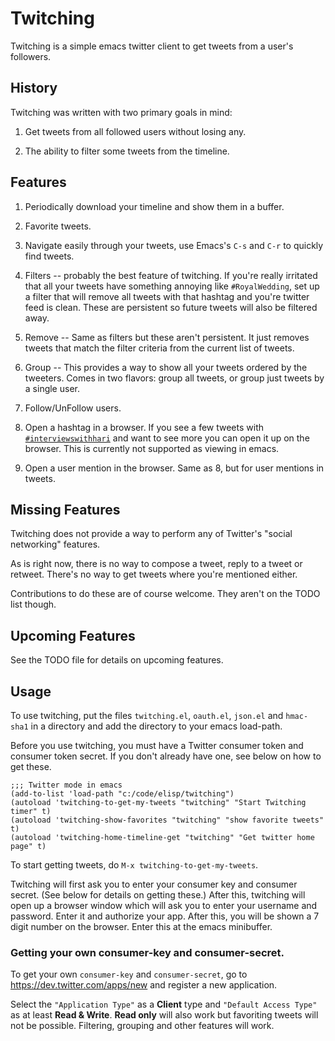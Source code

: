 Twitching
=========

Twitching is a simple emacs twitter client to get tweets
from a user's followers.

History
-------

Twitching was written with two primary goals in mind:

1. Get tweets from all followed users without losing any.

2. The ability to filter some tweets from the timeline.

Features
--------

1. Periodically download your timeline and show them in a
buffer.

2. Favorite tweets.

3. Navigate easily through your tweets, use Emacs's `C-s`
and `C-r` to quickly find tweets.

4. Filters -- probably the best feature of twitching.  If
you're really irritated that all your tweets have something
annoying like `#RoyalWedding`, set up a filter that will
remove all tweets with that hashtag and you're twitter feed
is clean.  These are persistent so future tweets will also
be filtered away.

5. Remove -- Same as filters but these aren't persistent.
It just removes tweets that match the filter criteria from
the current list of tweets.

6. Group -- This provides a way to show all your tweets
ordered by the tweeters.  Comes in two flavors: group all
tweets, or group just tweets by a single user.

7. Follow/UnFollow users.

8. Open a hashtag in a browser.  If you see a few tweets
with
[`#interviewswithhari`](http://twitter.com/#!/search/%23interviewswithhari)
and want to see more you can open it up on the browser.
This is currently not supported as viewing in emacs.

9. Open a user mention in the browser.  Same as 8, but for
user mentions in tweets.

Missing Features
----------------

Twitching does not provide a way to perform any of Twitter's
"social networking" features.

As is right now, there is no way to compose a tweet, reply
to a tweet or retweet.  There's no way to get tweets where
you're mentioned either.

Contributions to do these are of course welcome.  They
aren't on the TODO list though.

Upcoming Features
-----------------

See the TODO file for details on upcoming features.

Usage
-----

To use twitching, put the files `twitching.el`, `oauth.el`,
`json.el` and `hmac-sha1` in a directory and add the
directory to your emacs load-path.

Before you use twitching, you must have a Twitter consumer
token and consumer token secret.  If you don't already have
one, see below on how to get these.

    ;;; Twitter mode in emacs
    (add-to-list 'load-path "c:/code/elisp/twitching")
    (autoload 'twitching-to-get-my-tweets "twitching" "Start Twitching timer" t)
    (autoload 'twitching-show-favorites "twitching" "show favorite tweets" t)
    (autoload 'twitching-home-timeline-get "twitching" "Get twitter home page" t)

To start getting tweets, do `M-x twitching-to-get-my-tweets`.

Twitching will first ask you to enter your consumer key and
consumer secret.  (See below for details on getting these.)
After this, twitching will open up a browser window which
will ask you to enter your username and password.  Enter it
and authorize your app.  After this, you will be shown a 7
digit number on the browser.  Enter this at the emacs
minibuffer.

### Getting your own consumer-key and consumer-secret.

To get your own `consumer-key` and `consumer-secret`, go to
<https://dev.twitter.com/apps/new> and register a new
application.

Select the `"Application Type"` as a **Client** type and
`"Default Access Type"` as at least **Read & Write**.
**Read only** will also work but favoriting tweets will not
be possible.  Filtering, grouping and other features will
work.
